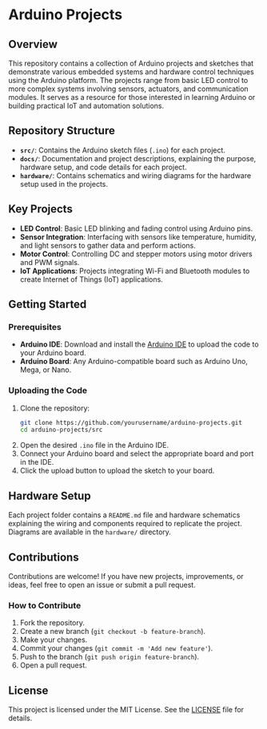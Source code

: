 # Arduino Projects

## Overview

This repository contains a collection of Arduino projects and sketches that demonstrate various embedded systems and hardware control techniques using the Arduino platform. The projects range from basic LED control to more complex systems involving sensors, actuators, and communication modules. It serves as a resource for those interested in learning Arduino or building practical IoT and automation solutions.

## Repository Structure

- **`src/`**: Contains the Arduino sketch files (`.ino`) for each project.
- **`docs/`**: Documentation and project descriptions, explaining the purpose, hardware setup, and code details for each project.
- **`hardware/`**: Contains schematics and wiring diagrams for the hardware setup used in the projects.

## Key Projects

- **LED Control**: Basic LED blinking and fading control using Arduino pins.
- **Sensor Integration**: Interfacing with sensors like temperature, humidity, and light sensors to gather data and perform actions.
- **Motor Control**: Controlling DC and stepper motors using motor drivers and PWM signals.
- **IoT Applications**: Projects integrating Wi-Fi and Bluetooth modules to create Internet of Things (IoT) applications.

## Getting Started

### Prerequisites

- **Arduino IDE**: Download and install the [Arduino IDE](https://www.arduino.cc/en/software) to upload the code to your Arduino board.
- **Arduino Board**: Any Arduino-compatible board such as Arduino Uno, Mega, or Nano.

### Uploading the Code

1. Clone the repository:
   ```bash
   git clone https://github.com/yourusername/arduino-projects.git
   cd arduino-projects/src
   ```
2. Open the desired `.ino` file in the Arduino IDE.
3. Connect your Arduino board and select the appropriate board and port in the IDE.
4. Click the upload button to upload the sketch to your board.

## Hardware Setup

Each project folder contains a `README.md` file and hardware schematics explaining the wiring and components required to replicate the project. Diagrams are available in the `hardware/` directory.

## Contributions

Contributions are welcome! If you have new projects, improvements, or ideas, feel free to open an issue or submit a pull request.

### How to Contribute

1. Fork the repository.
2. Create a new branch (`git checkout -b feature-branch`).
3. Make your changes.
4. Commit your changes (`git commit -m 'Add new feature'`).
5. Push to the branch (`git push origin feature-branch`).
6. Open a pull request.

## License

This project is licensed under the MIT License. See the [LICENSE](LICENSE) file for details.
